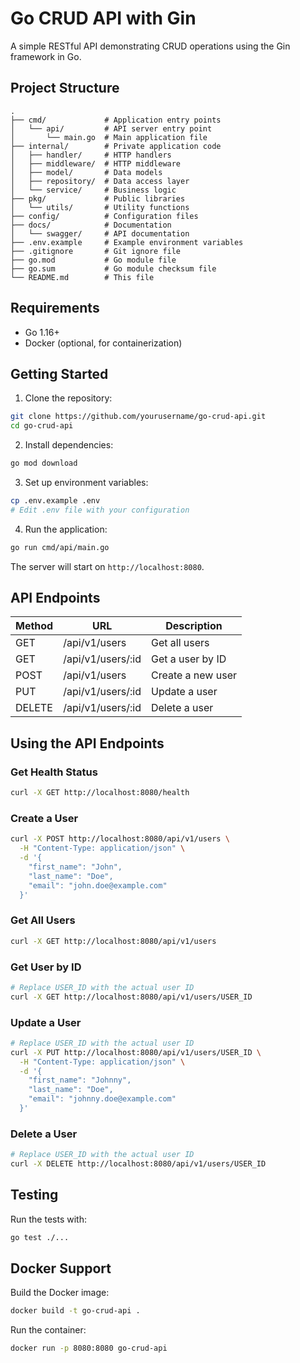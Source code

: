 # Go CRUD API with Gin

A simple RESTful API demonstrating CRUD operations using the Gin framework in Go.

## Project Structure

```
.
├── cmd/             # Application entry points
│   └── api/         # API server entry point
│       └── main.go  # Main application file
├── internal/        # Private application code
│   ├── handler/     # HTTP handlers
│   ├── middleware/  # HTTP middleware
│   ├── model/       # Data models
│   ├── repository/  # Data access layer
│   └── service/     # Business logic
├── pkg/             # Public libraries
│   └── utils/       # Utility functions
├── config/          # Configuration files
├── docs/            # Documentation
│   └── swagger/     # API documentation
├── .env.example     # Example environment variables
├── .gitignore       # Git ignore file
├── go.mod           # Go module file
├── go.sum           # Go module checksum file
└── README.md        # This file
```

## Requirements

- Go 1.16+
- Docker (optional, for containerization)

## Getting Started

1. Clone the repository:
```bash
git clone https://github.com/yourusername/go-crud-api.git
cd go-crud-api
```

2. Install dependencies:
```bash
go mod download
```

3. Set up environment variables:
```bash
cp .env.example .env
# Edit .env file with your configuration
```

4. Run the application:
```bash
go run cmd/api/main.go
```

The server will start on `http://localhost:8080`.

## API Endpoints

| Method | URL | Description |
|--------|-----|-------------|
| GET    | /api/v1/users | Get all users |
| GET    | /api/v1/users/:id | Get a user by ID |
| POST   | /api/v1/users | Create a new user |
| PUT    | /api/v1/users/:id | Update a user |
| DELETE | /api/v1/users/:id | Delete a user |

## Using the API Endpoints

### Get Health Status
```bash
curl -X GET http://localhost:8080/health
```

### Create a User
```bash
curl -X POST http://localhost:8080/api/v1/users \
  -H "Content-Type: application/json" \
  -d '{
    "first_name": "John",
    "last_name": "Doe",
    "email": "john.doe@example.com"
  }'
```

### Get All Users
```bash
curl -X GET http://localhost:8080/api/v1/users
```

### Get User by ID
```bash
# Replace USER_ID with the actual user ID
curl -X GET http://localhost:8080/api/v1/users/USER_ID
```

### Update a User
```bash
# Replace USER_ID with the actual user ID
curl -X PUT http://localhost:8080/api/v1/users/USER_ID \
  -H "Content-Type: application/json" \
  -d '{
    "first_name": "Johnny",
    "last_name": "Doe",
    "email": "johnny.doe@example.com"
  }'
```

### Delete a User
```bash
# Replace USER_ID with the actual user ID
curl -X DELETE http://localhost:8080/api/v1/users/USER_ID
```

## Testing

Run the tests with:
```bash
go test ./...
```

## Docker Support

Build the Docker image:
```bash
docker build -t go-crud-api .
```

Run the container:
```bash
docker run -p 8080:8080 go-crud-api
``` 